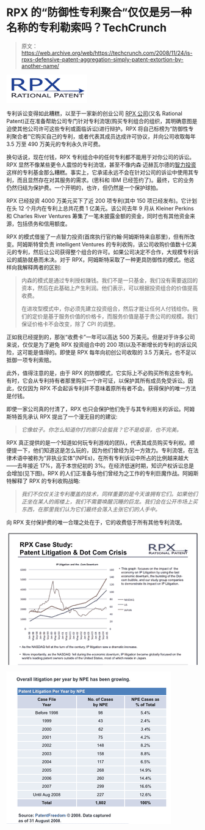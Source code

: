 # RPX 的“防御性专利聚合”仅仅是另一种名称的专利勒索吗？TechCrunch

> 原文：<https://web.archive.org/web/https://techcrunch.com/2008/11/24/is-rpxs-defensive-patent-aggregation-simply-patent-extortion-by-another-name/>

![](img/227f44b76ce9a055d07c2b7655f533d8.png)

专利诉讼变得如此糟糕，以至于一家新的创业公司 [RPX 公司](https://web.archive.org/web/20221003222349/http://www.rpxcorp.com/index.html)(又名 Rational Patent)正在准备帮助公司专门针对专利流氓(购买专利组合的组织，其明确意图是迫使其他公司许可这些专利或面临诉讼)进行辩护。RPX 将自己标榜为“防御性专利聚合者”它购买自己的专利，或者代表其成员达成许可协议，并向公司收取每年 3.5 万至 490 万美元的专利永久许可费。

换句话说，现在付钱，RPX 专利组合中的任何专利都不能用于对你公司的诉讼。RPX 显然不像某些更令人震惊的专利流氓，甚至不像内森·迈赫瓦尔德的[智力投资](https://web.archive.org/web/20221003222349/http://www.intellectualventures.com/)这样的专利基金那么糟糕。事实上，它承诺永远不会在针对公司的诉讼中使用其专利，而且显然存在对其服务的需求。(思科和 IBM 已经签约了)。最终，它的业务仍然归结为保护费。一个开明的，也许，但仍然是一个保护球拍。

RPX 已经投资 4000 万美元买下了近 200 项专利(其中 150 项已经发布)。它计划在头 12 个月内在专利上总共花费 1 亿美元。该公司去年 9 月从 Kleiner Perkins 和 Charles River Ventures 筹集了一笔未披露金额的资金，同时也有其他资金来源，包括债务和信用额度。

RPX 的模式借鉴了一点智力投资(首席执行官约翰·阿姆斯特来自那里)，但有所改变。阿姆斯特曾负责 intelligent Ventures 的专利收购，该公司收购价值数十亿美元的专利，然后让公司获得整个组合的许可。如果公司决定不合作，大规模专利诉讼的威胁就悬而未决。对于 RPX，阿姆斯特采取了一种更具防御性的模式。他这样向我解释两者的区别:

> 内森的模式是通过专利授权赚钱。我们不是一只基金，我们没有需要返回的资本，然后在此基础上产生利润。他们表示，可以根据投资组合的价值提高收费。
> 
> 在进攻型模式中，你必须先建立投资组合，然后才能让任何人付钱给你。我们的定价是基于服务价值的价格卡，而服务价值是基于贵公司的规模。我们保证价格卡不会改变，除了 CPI 的调整。

正如我已经提到的，那张“收费卡”一年可以高达 500 万美元。但是对于许多公司来说，仅仅是为了避免 RPX 投资组合中的 200 项(以及不断增长的专利)的诉讼风险，这可能是值得的。即使是 RPX 每年向初创公司收取的 3.5 万美元，也不足以抵御一项专利索赔。

此外，值得注意的是，由于 RPX 的防御模式，它实际上不必购买所有这些专利。有时，它会从专利持有者那里购买一个许可证，以保护其所有成员免受诉讼。因此，仅仅因为 RPX 不会起诉专利并不意味着原所有者不会。获得保护的唯一方法是付钱。

即使一家公司真的付清了，RPX 也只会保护他们免于与其专利相关的诉讼。阿姆斯特首先承认 RPX 提出了一个漫无目的的建议:

> *它像蚊子。你怎么知道你打的那只会蜇我？它不是疫苗，也不完美。*

RPX 真正提供的是一个知道如何玩专利游戏的团队，代表其成员购买专利权。顺便提一下，他们知道这是怎么玩的，因为他们曾经为另一方效力。专利流氓，在法律术语中被称为“非执业实体”(NPEs)，在所有专利诉讼中所占的比例越来越大——去年接近 17%，高于本世纪初的 3%。在经济低迷时期，知识产权诉讼总是会增加(见下图)。RPX 的人们正准备与他们曾经为之工作的专利巨魔作战。阿姆斯特解释了 RPX 的专利收购战略:

> *我们不仅仅关注专利覆盖的技术，同样重要的是今天谁拥有它们。如果他们正坐在某人的阁楼上，我们不需要唤醒沉睡的巨龙。我们会在公开市场上买东西，在那里我们认为它们最终会落入主张它们的人手中。*

向 RPX 支付保护费的唯一合理之处在于，它的收费低于所有其他专利流氓。

![](img/22d8ed555ac8f385c9a7674cf661d783.png)

![](img/8ef092f3eb77b9713cd9eaa1a27d966f.png)